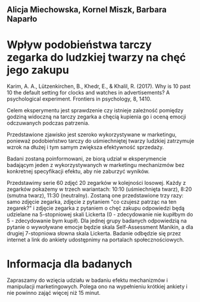 ## Alicja Miechowska, Kornel Miszk, Barbara Naparło

# Wpływ podobieństwa tarczy zegarka do ludzkiej twarzy na chęć jego zakupu


Karim, A. A., Lützenkirchen, B., Khedr, E., & Khalil, R. (2017). Why is 10 past 10 the default setting for clocks and watches in advertisements? A psychological experiment. Frontiers in psychology, 8, 1410.



Celem eksperymentu jest sprawdzenie czy istnieje zależność pomiędzy godziną widoczną na tarczy zegarka a chęcią kupienia go i oceną emocji odczuwanych podczas patrzenia.

Przedstawione zjawisko jest szeroko wykorzystywane w marketingu, ponieważ podobieństwo tarczy do uśmiechniętej twarzy ludzkiej zatrzymuje wzrok na dłużej i tym samym zwiększa efektywność sprzedaży.

Badani zostaną poinformowani, ze biorą udział w eksperymencie badającym jeden z wykorzystywanych w marketingu mechanizmów bez konkretnej specyfikacji efektu, aby nie zaburzyć wyników.

Przedstawimy serie 60 zdjęć 20 zegarków w kolejności losowej. Każdy z zegarków pokażemy w trzech wariantach: 10:10 (uśmiechnięta twarz), 8:20 (smutna twarz), 11:30 (neutralny). Zostaną one przedstawione trzy razy: samo zdjęcie zegarka, zdjęcie z pytaniem "co czujesz patrząc na ten zegarek?" i zdjęcie zegarka z pytaniem o chęć zakupu odpowiedzi będą udzielane na 5-stopniowej skali Lickerta (0 - zdecydowanie nie kupiłbym do 5 - zdecydowanie bym kupił). Dla jednej grupy badanych odpowiedzią na pytanie o wywoływane emocje będzie skala Self-Assessment Manikin, a dla drugiej 7-stopniowa słowna skala Lickerta. Badanie odbędzie się przez internet a link do ankiety udostępnimy na portalach społecznościowych.


# Informacja dla badanych

Zapraszamy do wzięcia udziału w badaniu efektu mechanizmów i manipulacji marketingowych. Polega ono na wypełnieniu krótkiej ankiety i nie powinno zająć więcej niż 15 minut.
